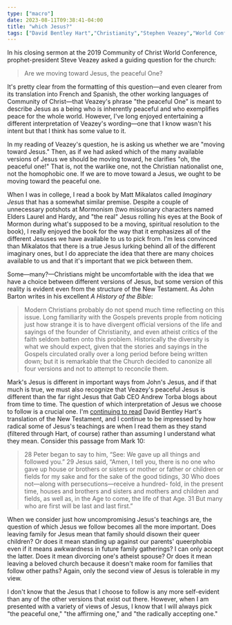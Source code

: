 ```yaml
---
type: ["macro"]
date: 2023-08-11T09:38:41-04:00
title: "which Jesus?"
tags: ["David Bentley Hart","Christianity","Stephen Veazey","World Conference","Community of Christ","Matt Mikalatos","Imaginary Jesus","A History of the Bible","John Barton","Andrew Torba","Gab","Christian nationalism"]
---
```

In his closing sermon at the 2019 Community of Christ World Conference, prophet-president Steve Veazey asked a guiding question for the church: 

> Are we moving toward Jesus, the peaceful One? 

It's pretty clear from the formatting of this question—and even clearer from its translation into French and Spanish, the other working languages of Community of Christ—that Veazey's phrase "the peaceful One" is meant to describe Jesus as a being who is inherently peaceful and who exemplifies peace for the whole world. However, I've long enjoyed entertaining a different interpretation of Veazey's wording—one that I know wasn't his intent but that I think has some value to it.

In my reading of Veazey's question, he is asking us whether we are "moving toward Jesus." Then, as if we had asked which of the many available versions of Jesus we should be moving toward, he clarifies "oh, the peaceful one!" That is, not the warlike one, not the Christian nationalist one, not the homophobic one. If we are to move toward a Jesus, we ought to be moving toward the peaceful one.

When I was in college, I read a book by Matt Mikalatos called *Imaginary Jesus* that has a somewhat similar premise. Despite a couple of unnecessary potshots at Mormonism (two missionary characters named Elders Laurel and Hardy, and "the real" Jesus rolling his eyes at the Book of Mormon during what's supposed to be a moving, spiritual resolution to the book), I really enjoyed the book for the way that it emphasizes all of the different Jesuses we have available to us to pick from. I'm less convinced than Mikalatos that there is a true Jesus lurking behind all of the different imaginary ones, but I do appreciate the idea that there are many choices available to us and that it's important that we pick between them.

Some—many?—Christians might be uncomfortable with the idea that we have a choice between different versions of Jesus, but some version of this reality is evident even from the structure of the New Testament. As John Barton writes in his excellent *A History of the Bible*:

> Modern Christians probably do not spend much time reflecting on this issue. Long familiarity with the Gospels prevents prople from noticing just how strange it is to have divergent official versions of the life and sayings of the founder of Christianity, and even atheist critics of the faith seldom batten onto this problem. Historically the diversity is what we should expect, given that the stories and sayings in the Gospels circulated orally over a long period before being written down; but it is remarkable that the Church decided to canonize all four versions and not to attempt to reconcile them.

Mark's Jesus is different in important ways from John's Jesus, and if that much is true, we must also recognize that Veazey's peaceful Jesus is different than the far right Jesus that Gab CEO Andrew Torba blogs about from time to time. The question of which interpretation of Jesus we choose to follow is a crucial one. I'm [continuing to read](https://spencergreenhalgh.com/communities/radical-early-christianity/) David Bentley Hart's translation of the New Testament, and I continue to be impressed by how radical some of Jesus's teachings are when I read them as they stand (filtered through Hart, of course) rather than assuming I understand what they mean. Consider this passage from Mark 10: 

> 28 Peter began to say to him, “See: We gave up all things and followed you.” 29 Jesus said, “Amen, I tell you, there is no one who gave up house or brothers or sisters or mother or father or children or fields for my sake and for the sake of the good tidings, 30 Who does not—along with persecutions—receive a hundred- fold, in the present time, houses and brothers and sisters and mothers and children and fields, as well as, in the Age to come, the life of that Age. 31 But many who are first will be last and last first.”

When we consider just how uncompromising Jesus's teachings are, the question of which Jesus we follow becomes all the more important. Does leaving family for Jesus mean that family should disown their queer children? Or does it mean standing up against our parents' queerphobia even if it means awkwardness in future family gatherings? I can only accept the latter. Does it mean divorcing one's atheist spouse? Or does it mean leaving a beloved church because it doesn't make room for families that follow other paths? Again, only the second view of Jesus is tolerable in my view.

I don't know that the Jesus that I choose to follow is any more self-evident than any of the other versions that exist out there. However, when I am presented with a variety of views of Jesus, I know that I will always pick "the peaceful one," "the affirming one," and "the radically accepting one."

